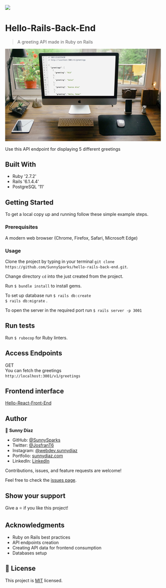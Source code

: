 ![](https://img.shields.io/badge/Microverse-blueviolet)

# Hello-Rails-Back-End

> A greeting API made in Ruby on Rails


![screenshot](./preview.jpeg)

Use this API endpoint for displaying 5 different greetings

## Built With

- Ruby '2.7.2'
- Rails '6.1.4.4'
- PostgreSQL '11'

## Getting Started

To get a local copy up and running follow these simple example steps.

### Prerequisites
 A modern web browser (Chrome, Firefox, Safari, Microsoft Edge)


### Usage
 Clone the project by typing in your terminal `git clone https://github.com/SunnySparks/hello-rails-back-end.git`.

 Change directory `cd` into the just created from the project.

 Run `$ bundle install` to install gems.
 
 To set up database run `$ rails db:create` \
`$ rails db:migrate` \.

 To open the server in the required port run `$ rails server -p 3001` 
 
## Run tests

 Run `$ rubocop` for Ruby linters.

## Access Endpoints
GET \
You can fetch the greetings \
`http://localhost:3001/v1/greetings`

## Frontend interface
[Hello-React-Front-End](https://github.com/SunnySparks/hello-react-front-end)

## Author

👤 **Sunny Díaz**

- GitHub: [@SunnySparks](https://github.com/SunnySparks)
- Twitter: [@JosfranT6](https://twitter.com/JosFranT6)
- Instagram: [@webdev.sunnydiaz](https://www.instagram.com/webdev.sunnydiaz/)
- Portfolio: [sunnydiaz.com](https://sunnydiaz.com/)
- LinkedIn: [LinkedIn](https://www.linkedin.com/in/jose-f-silva/)

Contributions, issues, and feature requests are welcome!

Feel free to check the [issues page](https://github.com/SunnySparks/hello-rails-back-end/issues).

## Show your support

Give a ⭐️ if you like this project!

## Acknowledgments

- Ruby on Rails best practices
- API endpoints creation
- Creating API data for frontend consumption
- Databases setup

## 📝 License

This project is [MIT](./MIT.md) licensed.